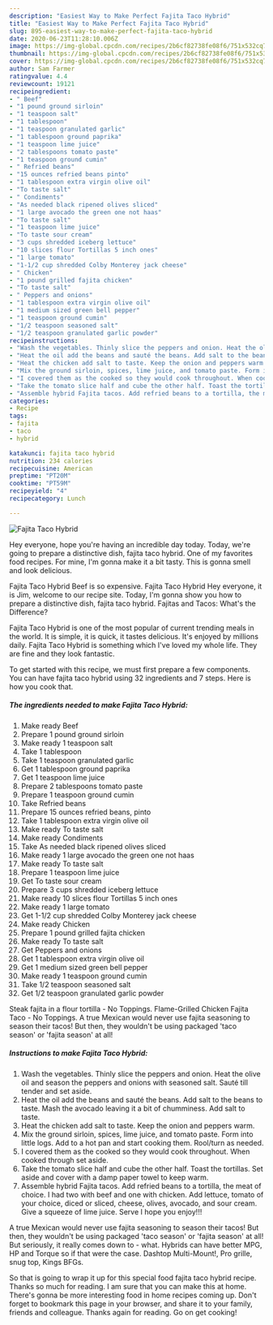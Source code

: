 ```yaml
---
description: "Easiest Way to Make Perfect Fajita Taco Hybrid"
title: "Easiest Way to Make Perfect Fajita Taco Hybrid"
slug: 895-easiest-way-to-make-perfect-fajita-taco-hybrid
date: 2020-06-23T11:28:10.006Z
image: https://img-global.cpcdn.com/recipes/2b6cf82738fe08f6/751x532cq70/fajita-taco-hybrid-recipe-main-photo.jpg
thumbnail: https://img-global.cpcdn.com/recipes/2b6cf82738fe08f6/751x532cq70/fajita-taco-hybrid-recipe-main-photo.jpg
cover: https://img-global.cpcdn.com/recipes/2b6cf82738fe08f6/751x532cq70/fajita-taco-hybrid-recipe-main-photo.jpg
author: Sam Farmer
ratingvalue: 4.4
reviewcount: 19121
recipeingredient:
- " Beef"
- "1 pound ground sirloin"
- "1 teaspoon salt"
- "1 tablespoon"
- "1 teaspoon granulated garlic"
- "1 tablespoon ground paprika"
- "1 teaspoon lime juice"
- "2 tablespoons tomato paste"
- "1 teaspoon ground cumin"
- " Refried beans"
- "15 ounces refried beans pinto"
- "1 tablespoon extra virgin olive oil"
- "To taste salt"
- " Condiments"
- "As needed black ripened olives sliced"
- "1 large avocado the green one not haas"
- "To taste salt"
- "1 teaspoon lime juice"
- "To taste sour cream"
- "3 cups shredded iceberg lettuce"
- "10 slices flour Tortillas 5 inch ones"
- "1 large tomato"
- "1-1/2 cup shredded Colby Monterey jack cheese"
- " Chicken"
- "1 pound grilled fajita chicken"
- "To taste salt"
- " Peppers and onions"
- "1 tablespoon extra virgin olive oil"
- "1 medium sized green bell pepper"
- "1 teaspoon ground cumin"
- "1/2 teaspoon seasoned salt"
- "1/2 teaspoon granulated garlic powder"
recipeinstructions:
- "Wash the vegetables. Thinly slice the peppers and onion. Heat the olive oil and season the peppers and onions with seasoned salt. Sauté till tender and set aside."
- "Heat the oil add the beans and sauté the beans. Add salt to the beans to taste. Mash the avocado leaving it a bit of chumminess. Add salt to taste."
- "Heat the chicken add salt to taste. Keep the onion and peppers warm."
- "Mix the ground sirloin, spices, lime juice, and tomato paste. Form into little logs. Add to a hot pan and start cooking them. Rool/turn as needed."
- "I covered them as the cooked so they would cook throughout. When cooked through set aside."
- "Take the tomato slice half and cube the other half. Toast the tortillas. Set aside and cover with a damp paper towel to keep warm."
- "Assemble hybrid Fajita tacos. Add refried beans to a tortilla, the meat of choice. I had two with beef and one with chicken. Add lettuce, tomato of your choice, diced or sliced, cheese, olives, avocado, and sour cream. Give a squeeze of lime juice. Serve I hope you enjoy!!!"
categories:
- Recipe
tags:
- fajita
- taco
- hybrid

katakunci: fajita taco hybrid 
nutrition: 234 calories
recipecuisine: American
preptime: "PT20M"
cooktime: "PT59M"
recipeyield: "4"
recipecategory: Lunch

---
```



![Fajita Taco Hybrid](https://img-global.cpcdn.com/recipes/2b6cf82738fe08f6/751x532cq70/fajita-taco-hybrid-recipe-main-photo.jpg)

Hey everyone, hope you're having an incredible day today. Today, we're going to prepare a distinctive dish, fajita taco hybrid. One of my favorites food recipes. For mine, I'm gonna make it a bit tasty. This is gonna smell and look delicious.

Fajita Taco Hybrid Beef is so expensive. Fajita Taco Hybrid Hey everyone, it is Jim, welcome to our recipe site. Today, I&#39;m gonna show you how to prepare a distinctive dish, fajita taco hybrid. Fajitas and Tacos: What&#39;s the Difference?

Fajita Taco Hybrid is one of the most popular of current trending meals in the world. It is simple, it is quick, it tastes delicious. It's enjoyed by millions daily. Fajita Taco Hybrid is something which I've loved my whole life. They are fine and they look fantastic.


To get started with this recipe, we must first prepare a few components. You can have fajita taco hybrid using 32 ingredients and 7 steps. Here is how you cook that.

<!--inarticleads1-->

##### The ingredients needed to make Fajita Taco Hybrid:

1. Make ready  Beef
1. Prepare 1 pound ground sirloin
1. Make ready 1 teaspoon salt
1. Take 1 tablespoon
1. Take 1 teaspoon granulated garlic
1. Get 1 tablespoon ground paprika
1. Get 1 teaspoon lime juice
1. Prepare 2 tablespoons tomato paste
1. Prepare 1 teaspoon ground cumin
1. Take  Refried beans
1. Prepare 15 ounces refried beans, pinto
1. Take 1 tablespoon extra virgin olive oil
1. Make ready To taste salt
1. Make ready  Condiments
1. Take As needed black ripened olives sliced
1. Make ready 1 large avocado the green one not haas
1. Make ready To taste salt
1. Prepare 1 teaspoon lime juice
1. Get To taste sour cream
1. Prepare 3 cups shredded iceberg lettuce
1. Make ready 10 slices flour Tortillas 5 inch ones
1. Make ready 1 large tomato
1. Get 1-1/2 cup shredded Colby Monterey jack cheese
1. Make ready  Chicken
1. Prepare 1 pound grilled fajita chicken
1. Make ready To taste salt
1. Get  Peppers and onions
1. Get 1 tablespoon extra virgin olive oil
1. Get 1 medium sized green bell pepper
1. Make ready 1 teaspoon ground cumin
1. Take 1/2 teaspoon seasoned salt
1. Get 1/2 teaspoon granulated garlic powder


Steak fajita in a flour tortilla - No Toppings. Flame-Grilled Chicken Fajita Taco - No Toppings. A true Mexican would never use fajita seasoning to season their tacos! But then, they wouldn&#39;t be using packaged &#39;taco season&#39; or &#39;fajita season&#39; at all! 

<!--inarticleads2-->

##### Instructions to make Fajita Taco Hybrid:

1. Wash the vegetables. Thinly slice the peppers and onion. Heat the olive oil and season the peppers and onions with seasoned salt. Sauté till tender and set aside.
1. Heat the oil add the beans and sauté the beans. Add salt to the beans to taste. Mash the avocado leaving it a bit of chumminess. Add salt to taste.
1. Heat the chicken add salt to taste. Keep the onion and peppers warm.
1. Mix the ground sirloin, spices, lime juice, and tomato paste. Form into little logs. Add to a hot pan and start cooking them. Rool/turn as needed.
1. I covered them as the cooked so they would cook throughout. When cooked through set aside.
1. Take the tomato slice half and cube the other half. Toast the tortillas. Set aside and cover with a damp paper towel to keep warm.
1. Assemble hybrid Fajita tacos. Add refried beans to a tortilla, the meat of choice. I had two with beef and one with chicken. Add lettuce, tomato of your choice, diced or sliced, cheese, olives, avocado, and sour cream. Give a squeeze of lime juice. Serve I hope you enjoy!!!


A true Mexican would never use fajita seasoning to season their tacos! But then, they wouldn&#39;t be using packaged &#39;taco season&#39; or &#39;fajita season&#39; at all! But seriously, it really comes down to - what. Hybrids can have better MPG, HP and Torque so if that were the case. Dashtop Multi-Mount!, Pro grille, snug top, Kings BFGs. 

So that is going to wrap it up for this special food fajita taco hybrid recipe. Thanks so much for reading. I am sure that you can make this at home. There's gonna be more interesting food in home recipes coming up. Don't forget to bookmark this page in your browser, and share it to your family, friends and colleague. Thanks again for reading. Go on get cooking!
